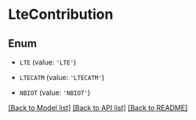 # LteContribution


## Enum

* `LTE` (value: `'LTE'`)

* `LTECATM` (value: `'LTECATM'`)

* `NBIOT` (value: `'NBIOT'`)

[[Back to Model list]](../README.md#documentation-for-models) [[Back to API list]](../README.md#documentation-for-api-endpoints) [[Back to README]](../README.md)


